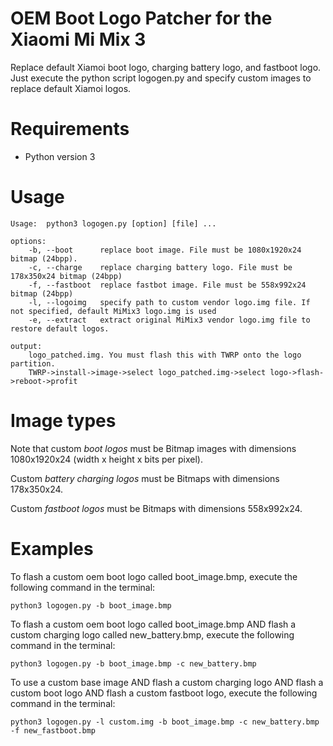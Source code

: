 # OEM Boot Logo Patcher for the Xiaomi Mi Mix 3
Replace default Xiamoi boot logo, charging battery logo, and fastboot logo. 
Just execute the python script logogen.py and specify custom images to replace default Xiamoi logos. 

# Requirements
- Python version 3

# Usage
```
Usage:  python3 logogen.py [option] [file] ... 

options: 
    -b, --boot      replace boot image. File must be 1080x1920x24 bitmap (24bpp). 
    -c, --charge    replace charging battery logo. File must be 178x350x24 bitmap (24bpp)
    -f, --fastboot  replace fastbot image. File must be 558x992x24 bitmap (24bpp)
    -l, --logoimg   specify path to custom vendor logo.img file. If not specified, default MiMix3 logo.img is used
    -e, --extract   extract original MiMix3 vendor logo.img file to restore default logos.

output: 
    logo_patched.img. You must flash this with TWRP onto the logo partition.
    TWRP->install->image->select logo_patched.img->select logo->flash->reboot->profit
```

# Image types
Note that custom _boot logos_ must be Bitmap images with dimensions 1080x1920x24 (width x height x bits per pixel).

Custom _battery charging logos_ must be Bitmaps with dimensions 178x350x24. 

Custom _fastboot logos_ must be Bitmaps with dimensions 558x992x24.

# Examples
To flash a custom oem boot logo called boot_image.bmp, execute the following command in the terminal:
```
python3 logogen.py -b boot_image.bmp 
```
To flash a custom oem boot logo called boot_image.bmp AND flash a custom charging logo called new_battery.bmp, execute the following command in the terminal:
```
python3 logogen.py -b boot_image.bmp -c new_battery.bmp 
```
To use a custom base image AND flash a custom charging logo AND flash a custom boot logo AND flash a custom fastboot logo, execute the following command in the terminal:
```
python3 logogen.py -l custom.img -b boot_image.bmp -c new_battery.bmp -f new_fastboot.bmp
```

